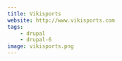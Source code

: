 ```yaml
---
title: Vikisports
website: http://www.vikisports.com
tags:
    - drupal
    - drupal-6
image: vikisports.png
---
```

